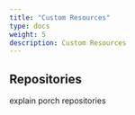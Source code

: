 ```yaml
---
title: "Custom Resources"
type: docs
weight: 5
description: Custom Resources
---
```


## Repositories

explain porch repositories

